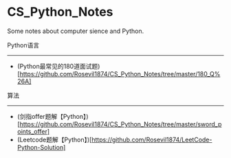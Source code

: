 # CS_Python_Notes
Some notes about computer sience and Python.

Python语言
*** 
* (Python最常见的180道面试题)[https://github.com/Rosevil1874/CS_Python_Notes/tree/master/180_Q%26A]

算法
*** 
* (剑指offer题解【Python】)[https://github.com/Rosevil1874/CS_Python_Notes/tree/master/sword_points_offer]
* (Leetcode题解【Python】)[https://github.com/Rosevil1874/LeetCode-Python-Solution]